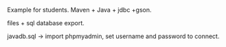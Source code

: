 Example for students.
Maven + Java + jdbc +gson.

files + sql database export.

javadb.sql -> import phpmyadmin, set username and password to connect.
